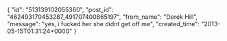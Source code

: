  {
   "id": "513139102055360",
   "post_id": "462493170453287_491707400865197",
   "from_name": "Derek Hill",
   "message": "yes, i fucked her she didnt get off me",
   "created_time": "2013-05-15T01:31:24+0000"
 }

